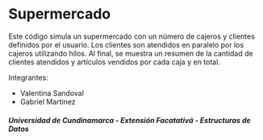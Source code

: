 # Supermercado
Este código simula un supermercado con un número de cajeros y clientes definidos por el usuario. Los clientes son atendidos en paralelo por los cajeros utilizando hilos. Al final, se muestra un resumen de la cantidad de clientes atendidos y artículos vendidos por cada caja y en total.

Integrantes:
- Valentina Sandoval
- Gabriel Martinez

##### Universidad de Cundinamarca - Extensión Facatativá - Estructuras de Datos
